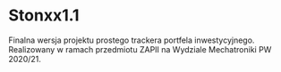 # Stonxx1.1
Finalna wersja projektu prostego trackera portfela inwestycyjnego. Realizowany w ramach przedmiotu ZAPII na Wydziale Mechatroniki PW 2020/21.
